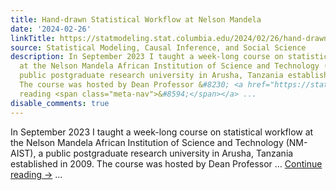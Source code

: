 ```yaml
---
title: Hand-drawn Statistical Workflow at Nelson Mandela
date: '2024-02-26'
linkTitle: https://statmodeling.stat.columbia.edu/2024/02/26/hand-drawn-statistical-workflow-at-nelson-mandela/
source: Statistical Modeling, Causal Inference, and Social Science
description: In September 2023 I taught a week-long course on statistical workflow
  at the Nelson Mandela African Institution of Science and Technology (NM-AIST), a
  public postgraduate research university in Arusha, Tanzania established in 2009.
  The course was hosted by Dean Professor &#8230; <a href="https://statmodeling.stat.columbia.edu/2024/02/26/hand-drawn-statistical-workflow-at-nelson-mandela/">Continue
  reading <span class="meta-nav">&#8594;</span></a> ...
disable_comments: true
---
```

In September 2023 I taught a week-long course on statistical workflow at the Nelson Mandela African Institution of Science and Technology (NM-AIST), a public postgraduate research university in Arusha, Tanzania established in 2009. The course was hosted by Dean Professor &#8230; <a href="https://statmodeling.stat.columbia.edu/2024/02/26/hand-drawn-statistical-workflow-at-nelson-mandela/">Continue reading <span class="meta-nav">&#8594;</span></a> ...